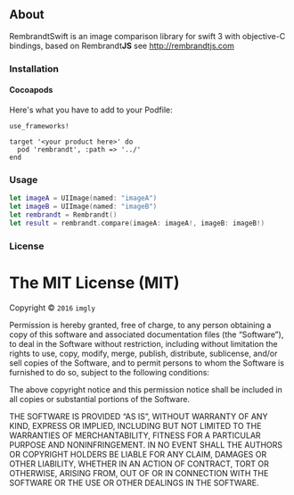 ## About

RembrandtSwift is an image comparison library for swift 3 with objective-C bindings, based on Rembrandt**JS** see http://rembrandtjs.com

### Installation
#### Cocoapods
Here's what you have to add to your Podfile:

```
use_frameworks!

target '<your product here>' do
  pod 'rembrandt', :path => '../'
end

```
### Usage
```swift
let imageA = UIImage(named: "imageA")
let imageB = UIImage(named: "imageB")
let rembrandt = Rembrandt()
let result = rembrandt.compare(imageA: imageA!, imageB: imageB!)
```
### License
The MIT License (MIT)
=====================

Copyright © `2016` `imgly`

Permission is hereby granted, free of charge, to any person
obtaining a copy of this software and associated documentation
files (the “Software”), to deal in the Software without
restriction, including without limitation the rights to use,
copy, modify, merge, publish, distribute, sublicense, and/or sell
copies of the Software, and to permit persons to whom the
Software is furnished to do so, subject to the following
conditions:

The above copyright notice and this permission notice shall be
included in all copies or substantial portions of the Software.

THE SOFTWARE IS PROVIDED “AS IS”, WITHOUT WARRANTY OF ANY KIND,
EXPRESS OR IMPLIED, INCLUDING BUT NOT LIMITED TO THE WARRANTIES
OF MERCHANTABILITY, FITNESS FOR A PARTICULAR PURPOSE AND
NONINFRINGEMENT. IN NO EVENT SHALL THE AUTHORS OR COPYRIGHT
HOLDERS BE LIABLE FOR ANY CLAIM, DAMAGES OR OTHER LIABILITY,
WHETHER IN AN ACTION OF CONTRACT, TORT OR OTHERWISE, ARISING
FROM, OUT OF OR IN CONNECTION WITH THE SOFTWARE OR THE USE OR
OTHER DEALINGS IN THE SOFTWARE.
